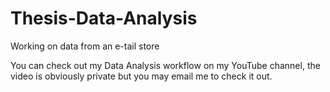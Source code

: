 # Thesis-Data-Analysis
Working on data from an e-tail store 

You can check out my Data Analysis workflow on my YouTube channel, the video is obviously private but you may email me to check it out. 

